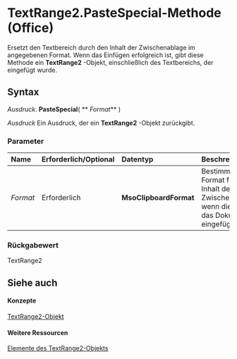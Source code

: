 
# TextRange2.PasteSpecial-Methode (Office)

Ersetzt den Textbereich durch den Inhalt der Zwischenablage im angegebenen Format. Wenn das Einfügen erfolgreich ist, gibt diese Methode ein  **TextRange2** -Objekt, einschließlich des Textbereichs, der eingefügt wurde.


## Syntax

 _Ausdruck_. **PasteSpecial**( ** _Format_** )

 _Ausdruck_ Ein Ausdruck, der ein **TextRange2** -Objekt zurückgibt.


### Parameter



|**Name**|**Erforderlich/Optional**|**Datentyp**|**Beschreibung**|
|:-----|:-----|:-----|:-----|
| _Format_|Erforderlich|**MsoClipboardFormat**|Bestimmt das Format für den Inhalt der Zwischenablage, wenn dieser in das Dokument eingefügt wird.|

### Rückgabewert

TextRange2


## Siehe auch


#### Konzepte


[TextRange2-Objekt](a6a59c9b-9b64-c1e2-2e98-a1f99025c877.md)
#### Weitere Ressourcen


[Elemente des TextRange2-Objekts](http://msdn.microsoft.com/library/26daffff-b9ef-fd94-f5b7-ed3a09840cb6%28Office.15%29.aspx)